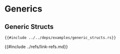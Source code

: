 # Generics

## Generic Structs

```rust,editable
{{#include ../../deps/examples/generic_structs.rs}}
```

{{#include ../refs/link-refs.md}}
